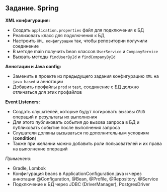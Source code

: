 ## Задание. Spring

**XML конфигурация:**
- Создать `application.properties` файл для подключения к БД
- Реализовать класс для подключения к БД
- Настроить `XML конфигурацию` так, чтобы репозитории получили соединение
- В методе main получить bean классов `UserService` и `CompanyService`
- Вызвать методы `findUserById` и `findCompanyById`

**Аннотации и Java config:**
- Заменить в проекте из предыдущего задания конфигурацию `XML` на `java based` и аннотации
- Добавить профайлы `prod` и `test`, соединение с БД должно отличаться для этих профайлов

**Event Listeners:**
- Создать слушателей, которые будут логировать вызовы `CRUD` операций и результаты их выполнения
- Для этого публиковать события до вызова запроса в БД и публиковать событие после выполнения запроса
- Слушатели должны вызываться по дополнительным условиям (**condition**)
- Также при желании можно добавить роли пользователей и их права на выполнение операций

 *Применено*:
- Gradle, Lombok
- Конфигурация beans в ApplicationConfiguration.java и через аннотации @Configuration, @Bean, @Profile, @Repository, @Service
- Подключение к БД через JDBC (DriverManager), PostgresDriver

